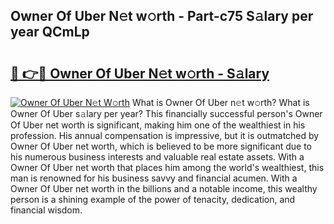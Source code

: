 ## Owner Of Uber N𝚎t w𝚘rth - Part-c75 S𝚊lary per year QCmLp

# <h2><a href="http://gc4mtx.nevu.top/?p=Owner+Of+Uber">🔗 👉🔴 Owner Of Uber N𝚎t w𝚘rth - S𝚊lary</a></h2>

[![Owner Of Uber N𝚎t W𝚘rth](https://i.imgur.com/Oavwk0R.jpeg)](http://gc4mtx.nevu.top/?p=Owner+Of+Uber)
What is Owner Of Uber n𝚎t w𝚘rth? What is Owner Of Uber s𝚊lary per year?
This financially successful person's Owner Of Uber net worth is significant, making him one of the wealthiest in his profession. His annual compensation is impressive, but it is outmatched by Owner Of Uber net worth, which is believed to be more significant due to his numerous business interests and valuable real estate assets. With a Owner Of Uber net worth that places him among the world's wealthiest, this man is renowned for his business savvy and financial acumen. With a Owner Of Uber net worth in the billions and a notable income, this wealthy person is a shining example of the power of tenacity, dedication, and financial wisdom.
